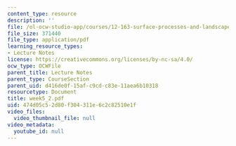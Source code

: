 ```yaml
---
content_type: resource
description: ''
file: /ol-ocw-studio-app/courses/12-163-surface-processes-and-landscape-evolution-fall-2004/474d05c52d80f304311e6c2c82510e1f_week5_2.pdf
file_size: 371440
file_type: application/pdf
learning_resource_types:
- Lecture Notes
license: https://creativecommons.org/licenses/by-nc-sa/4.0/
ocw_type: OCWFile
parent_title: Lecture Notes
parent_type: CourseSection
parent_uid: d416de0f-15af-c9cd-c83e-11aea6b10318
resourcetype: Document
title: week5_2.pdf
uid: 474d05c5-2d80-f304-311e-6c2c82510e1f
video_files:
  video_thumbnail_file: null
video_metadata:
  youtube_id: null
---
```

